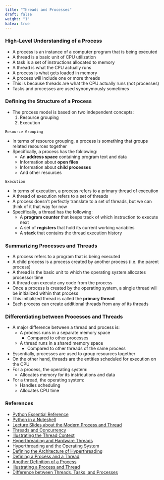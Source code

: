 ```yaml
---
title: "Threads and Processes"
draft: false
weight: "1"
katex: true
---
```


### High-Level Understanding of a Process
- A process is an instance of a computer program that is being executed
- A thread is a basic unit of CPU utilization
- A task is a set of instructions allocated to memory
- A thread is what the CPU actually runs
- A process is what gets loaded in memory
- A process will include one or more threads
- This is because threads are what the CPU actually runs (not processes)
- Tasks and processes are used synonymously sometimes

### Defining the Structure of a Process
- The process model is based on two independent concepts:
	1. Resource grouping
	2. Execution

`Resource Grouping`

- In terms of resource grouping, a process is something that groups related resources together
- Specifically, a process has the foklowing:
	- An **address space** containing program text and data
	- Information about **open files**
	- Information about **child processes**
	- And other resources

`Execution`

- In terms of execution, a process refers to a primary thread of execution
- A thread of execution refers to a set of threads
- A process doesn't perfectly translate to a set of threads, but we can think of it that way for now
- Specifically, a thread has the following:
	- A **program counter** that keeps track of which instruction to execute next
	- A set of **registers** that hold its current working variables
	- A **stack** that contains the thread execution history

### Summarizing Processes and Threads
- A process refers to a program that is being executed
- A child process is a process created by another process (i.e. the parent process)
- A thread is the basic unit to which the operating system allocates processor time
- A thread can execute any code from the process
- Once a process is created by the operating system, a single thread will be initialized within that process
- This initialized thread is called the **primary thread**
- Each process can create additional threads from any of its threads

### Differentiating between Processes and Threads
- A major difference between a thread and process is:
	- A process runs in a separate memory space
		- Compared to other processes
	- A thread runs in a shared memory space
		- Compared to other threads of the same process
- Essentially, processes are used to group resources together
- On the other hand, threads are the entities scheduled for execution on the CPU
- For a process, the operating system:
	- Allocates memory for its instricutions and data
- For a thread, the operating system:
	- Handles scheduling
	- Allocates CPU time

### References
- [Python Essential Reference](http://index-of.co.uk/Python/Python%20Essential%20Reference,%20Fourth%20Edition.pdf)
- [Python in a Nuteshell](https://www.arp.com/medias/13916546.pdf)
- [Lecture Slides about the Modern Process and Thread](http://www.math-cs.gordon.edu/courses/cs312/lectures/pdf/usingOS.pdf)
- [Threads and Concurrency](https://stackoverflow.com/questions/1050222/what-is-the-difference-between-concurrency-and-parallelism)
- [Illustrating the Thread Context](https://www.cs.uic.edu/~jbell/CourseNotes/OperatingSystems/4_Threads.html)
- [Hyperthreading and Hardware Threads](https://stackoverflow.com/questions/5593328/software-threads-vs-hardware-threads/5593432#5593432)
- [Hyperthreading and the Operating System](https://stackoverflow.com/questions/5593328/software-threads-vs-hardware-threads/5593389#5593389)
- [Defining the Architecture of Hyperthreading](https://stackoverflow.com/questions/200469/what-is-the-difference-between-a-process-and-a-thread/19518207#19518207)
- [Defining a Process and a Thread](https://stackoverflow.com/questions/200469/what-is-the-difference-between-a-process-and-a-thread/200543#200543)
- [Another Definition of a Process](https://stackoverflow.com/questions/200469/what-is-the-difference-between-a-process-and-a-thread/200475#200475)
- [Illustrating a Process and Thread](https://stackoverflow.com/questions/200469/what-is-the-difference-between-a-process-and-a-thread/49841764#49841764)
- [Difference between Threads, Tasks, and Processes](https://stackoverflow.com/questions/3042717/what-is-the-difference-between-a-thread-process-task/3051328#3051328)
